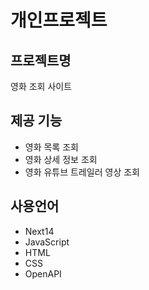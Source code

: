 # 개인프로젝트
## 프로젝트명
영화 조회 사이트
## 제공 기능
- 영화 목록 조회
- 영화 상세 정보 조회
- 영화 유튜브 트레일러 영상 조회
## 사용언어
- Next14
- JavaScript
- HTML
- CSS
- OpenAPI

